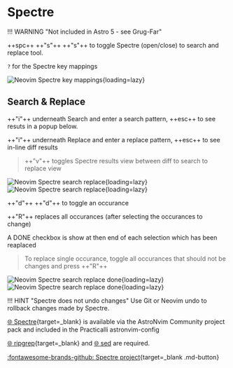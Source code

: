# Spectre

!!! WARNING "Not included in Astro 5 - see Grug-Far"

++spc++ ++"s"++ ++"s"++ to toggle Spectre (open/close) to search and replace tool.

`?` for the Spectre key mappings

![Neovim Spectre key mappings](https://github.com/practicalli/graphic-design/blob/live/editors/neovim/screenshots/neovim-search-replace-spectre-mappings-dark.png?raw=true#only-dark){loading=lazy}


## Search & Replace

++"i"++ underneath Search and enter a search pattern, ++esc++ to see resuts in a popup below.

++"i"++ underneath Replace and enter a replace pattern, ++esc++ to see in-line diff results

> ++"v"++ toggles Spectre results view between diff to search to replace view

![Neovim Spectre search replace](https://github.com/practicalli/graphic-design/blob/live/editors/neovim/screenshots/neovim-search-replace-spectre-search-dark.png?raw=true#only-dark){loading=lazy}
![Neovim Spectre search replace](https://github.com/practicalli/graphic-design/blob/live/editors/neovim/screenshots/neovim-search-replace-spectre-search-dark.png?raw=true#only-light){loading=lazy}


++"d"++ ++"d"++ to toggle an occurance

 ++"R"++ replaces all occurances (after selecting the occurances to change)

A DONE checkbox is show at then end of each selection which has been reaplaced

> To replace single occurance, toggle all occurances that should not be changes and press ++"R"++

![Neovim Spectre search replace done](https://github.com/practicalli/graphic-design/blob/live/editors/neovim/screenshots/neovim-search-replace-spectre-search-partial-replaced-dark.png?raw=true#only-dark){loading=lazy}
![Neovim Spectre search replace done](https://github.com/practicalli/graphic-design/blob/live/editors/neovim/screenshots/neovim-search-replace-spectre-search-partial-replaced-dark.png?raw=true#only-light){loading=lazy}


!!! HINT "Spectre does not undo changes"
    Use Git or Neovim undo to rollback changes made by Spectre.


[:globe_with_meridians: Spectre](https://github.com/nvim-pack/nvim-spectre){target=_blank} is available via the AstroNvim Community project pack and included in the Practicalli astronvim-config

[:globe_with_meridians: ripgrep](https://github.com/BurntSushi/ripgrep){target=_blank} and [:globe_with_meridians: sed](https://www.gnu.org/software/sed/) are required.

[:fontawesome-brands-github: Spectre project](https://github.com/nvim-pack/nvim-spectre){target=_blank .md-button}

